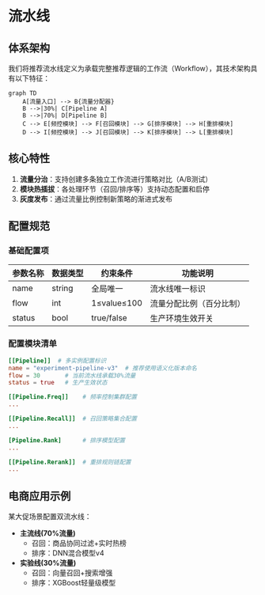 # 流水线

## 体系架构

我们将推荐流水线定义为承载完整推荐逻辑的工作流（Workflow），其技术架构具有以下特征：

```mermaid
graph TD
    A[流量入口] --> B{流量分配器}
    B -->|30%| C[Pipeline A]
    B -->|70%| D[Pipeline B]
    C --> E[频控模块] --> F[召回模块] --> G[排序模块] --> H[重排模块]
    D --> I[频控模块] --> J[召回模块] --> K[排序模块] --> L[重排模块]
```

## 核心特性

1. **流量分治**：支持创建多条独立工作流进行策略对比（A/B测试）
2. **模块热插拔**：各处理环节（召回/排序等）支持动态配置和启停
3. **灰度发布**：通过流量比例控制新策略的渐进式发布

## 配置规范

### 基础配置项

| 参数名称   | 数据类型   | 约束条件        | 功能说明         |
| ------ | ------ | ----------- | ------------ |
| name   | string | 全局唯一        | 流水线唯一标识      |
| flow   | int    | 1≤value≤100 | 流量分配比例（百分比制） |
| status | bool   | true/false  | 生产环境生效开关     |

### 配置模块清单

```toml
[[Pipeline]]  # 多实例配置标识
name = "experiment-pipeline-v3"  # 推荐使用语义化版本命名
flow = 30       # 当前流水线承载30%流量
status = true   # 生产生效状态

[[Pipeline.Freq]]    # 频率控制集群配置
...

[[Pipeline.Recall]]  # 召回策略集合配置
...

[Pipeline.Rank]      # 排序模型配置
...

[[Pipeline.Rerank]]  # 重排规则链配置
... 
```

## 电商应用示例

某大促场景配置双流水线：

- **主流线(70%流量)**
  - 召回：商品协同过滤+实时热榜
  - 排序：DNN混合模型v4
- **实验线(30%流量)**
  - 召回：向量召回+搜索增强
  - 排序：XGBoost轻量级模型
